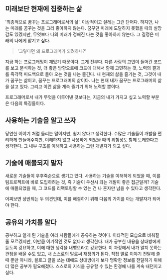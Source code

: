 ## 미래보단 현재에 집중하는 삶

'최종적으로 꿈꾸는 프로그래머로서의 삶'. 이상적이고 설레는 그런 단어다. 하지만, 나는 미래를 꿈꾸는 것을 그리 좋아하지 않는다. 꿈꾸던 미래에 도달하지 못했을 때의 실망감도 있겠지만, 무엇보다 나의 미래가 정해진 다는 것을 좋아하지 않는다. 그 결정은 미래의 나에게 맡기고 싶다.

> '그렇다면 왜 프로그래머가 되려하나?'


지금 하는 프로그래밍이 재밌기 때문이다. 그게 전부다. 다른 사람의 고민이 들어간 코드를 보고 분석하는 것, 더 좋은 방향으로에 코드에 대해서 함께 고민하는 것, 노력의 결과를 즉각적 피드백으로 돌아 오는 것을 나는 즐긴다. 내 현재의 삶을 즐기는 것, 그것이 내가 꿈꾸는 삶이고, 꿈꾸는 프로그래머의 삶이다. 나는 현재 내가 꿈꾸는 프로그래머의 삶을 살고 있다. 그리고 이런 삶을 계속 즐기기 위해 노력할 뿐이다.

프로그래머로서 내가 무엇을 이루어낸 것보다는, 지금의 내가 가지고 싶고 노력할 부분은 다음의 특징들이다.

## 사용하는 기술을 알고 쓰자

당연한 이야기 처럼 들리는 말이지만, 쉽지 않다고 생각한다. 
수많은 기술들이 개발을 편리하게 만들어주지만, 이해하지 않고 사용하게 되었을 때의 위험성도 함께 도래한다고 생각한다. 그 내부 구조를 이해하고 사용하는 그런 개발자가 되고 싶다.

## 기술에 매몰되지 말자
새로운 기술들이 우후죽순으로 생기고 있다. 
사용하는 기술을 이해하게 되었을 때, 이를 팀프로젝트에 바로 도입하려는 것, 즉 기술이 우선시 되는 개발이 좋은 접근일까? 기술에 매몰되었을 때, 그 코드를 리팩토링할 수 있는 건 나 혼자만 남을 수 있다고 생각한다.

어찌보면 상반되는 두 의견인데, 이를 해결하기 위해 다음의 가치를 아는 개발자가 되어야 한다.

## 공유의 가치를 알다

공부하고 알게 된 기술을 여러 사람들에게 공유하는 것이다. 이타적인 모습으로 비춰질 줄 모르겠지만, 이만큼 이기적인 것도 없다고 생각한다. 내가 공부한 내용을 상대방에게 듣도록 강요하고, 이에 대한 생각을 내뱉으라고 강요한다. 이 과정에서 내가 알지 못하는 관점을 배울 수도 있고, 내 스스로의 말로써 재정의가 된다. 직접 말로 이야기 전달해 줄 때 뿐만 아니라, 블로그 글을 쓰는 데에도 상대방에게 보다 명확한 정보를 전달하기 위해 더 많은 공부가 필요해졌다. 스스로의 지식을 공유할 수 있는 환경에 나를 계속 내던지고 싶다.
